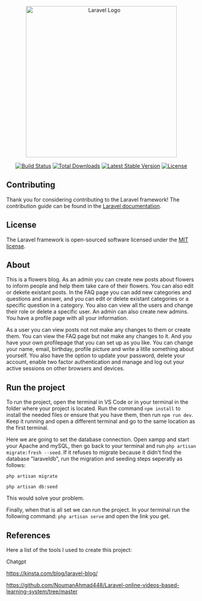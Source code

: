<p align="center"><a href="https://laravel.com" target="_blank"><img src="https://raw.githubusercontent.com/laravel/art/master/logo-lockup/5%20SVG/2%20CMYK/1%20Full%20Color/laravel-logolockup-cmyk-red.svg" width="400" alt="Laravel Logo"></a></p>

<p align="center">
<a href="https://github.com/laravel/framework/actions"><img src="https://github.com/laravel/framework/workflows/tests/badge.svg" alt="Build Status"></a>
<a href="https://packagist.org/packages/laravel/framework"><img src="https://img.shields.io/packagist/dt/laravel/framework" alt="Total Downloads"></a>
<a href="https://packagist.org/packages/laravel/framework"><img src="https://img.shields.io/packagist/v/laravel/framework" alt="Latest Stable Version"></a>
<a href="https://packagist.org/packages/laravel/framework"><img src="https://img.shields.io/packagist/l/laravel/framework" alt="License"></a>
</p>


## Contributing

Thank you for considering contributing to the Laravel framework! The contribution guide can be found in the [Laravel documentation](https://laravel.com/docs/contributions).

## License

The Laravel framework is open-sourced software licensed under the [MIT license](https://opensource.org/licenses/MIT).

## About

This is a flowers blog. As an admin you can create new posts about flowers to inform people and help them take care of their flowers. You can also edit or dekete existant posts. In the FAQ page you can add new categories and questions and answer, and you can edit or delete existant categories or a specific question in a category. You also can view all the users and change their role or delete a specific user. An admin can also create new admins. You have a profile page with all your information.

As a user you can view posts not not make any changes to them or create them. You can view the FAQ page but not make any changes to it. And you have your own profilepage that you can set up as you like. You can change your name, email, birthday, profile picture and write a litlle something about yourself. You also have the option to update your password, delete your account, enable two factor authentication and manage and log out your active sessions on other browsers and devices.  

## Run the project

To run the project, open the terminal in VS Code or in your terminal in the folder where your project is located. 
Run the command `npm install` to install the needed files or ensure that you have them, then run `npm run dev`.
Keep it running and open a different terminal and go to the same location as the first terminal. 

Here we are going to set the database connection. Open xampp and start your Apache and mySQL, then go back to your terminal and run `php artisan migrate:fresh --seed`. If it refuses to migrate because it didn't find the database "laraveldb", run the migration and seeding steps seperatly as follows: 

`php artisan migrate`

`php artisan db:seed`

This would solve your problem.

Finally, when that is all set we can run the project. In your terminal run the following command: `php artisan serve` and open the link you get. 

## References

Here a list of the tools I used to create this project:

Chatgpt

https://kinsta.com/blog/laravel-blog/ 

https://github.com/NoumanAhmad448/Laravel-online-videos-based-learning-system/tree/master 
